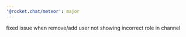 ```yaml
---
'@rocket.chat/meteor': major
---
```


fixed issue when remove/add user not showing incorrect role in channel
